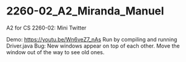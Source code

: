 # 2260-02_A2_Miranda_Manuel
A2 for CS 2260-02: Mini Twitter

Demo: https://youtu.be/Wn6veZ7_nAs
Run by compiling and running Driver.java
Bug: New windows appear on top of each other. Move the window out of the way to see old ones.

